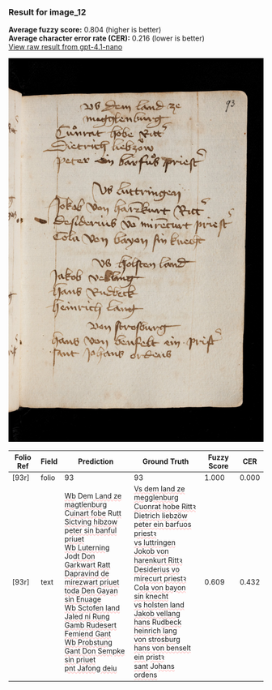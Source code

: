 ### Result for image_12
**Average fuzzy score:** 0.804 (higher is better)<br>**Average character error rate (CER):** 0.216 (lower is better)<br>[View raw result from gpt-4.1-nano](https://github.com/RISE-UNIBAS/humanities_data_benchmark/blob/main/results/2025-10-24/T0278/request_T0278_image_12.json)

<img src="https://github.com/RISE-UNIBAS/humanities_data_benchmark/blob/main/benchmarks/medieval_manuscripts/images/image_12.jpg?raw=true" alt="image_12" width="800px">

<style>
.diff { text-decoration: underline; text-decoration-color: #ffcccc; text-decoration-style: wavy; }
</style>

| Folio Ref | Field | Prediction | Ground Truth | Fuzzy Score | CER |
|-----------|-------|------------|--------------|-------------|-----|
| [93r] | folio | 93 | 93 | 1.000 | 0.000 |
| [93r] | text | <span class="diff">Wb</span> D<span class="diff">e</span>m<span class="diff"> Land ze magtlenburg<br></span>C<span class="diff">uinart fobe</span> Ru<span class="diff">tt<br>Sictving hibzow<br></span>p<span class="diff">eter sin banful priuet<br>Wb Luterning<br></span>Jo<span class="diff">dt Don Garkwart Ratt<br>Dapravind de mirezwart priuet<br>toda Den Gayan sin Enuage<br>Wb Sctofen land<br>Jaled ni Rung<br>Gamb Rudesert<br>Femiend Gant<br>Wb Probstung<br>Gant Don Sempke sin priuet<br>pnt Jafong deiu<br></span> | <span class="diff">Vs dem land ze<br> megglenburg<br> Cuonrat hobe Rittꝛ<br></span> D<span class="diff">ietrich liebzöw<br> peter ein barfuos priestꝛ<br> vs luttringen<br> Jokob von harenkurt Rittꝛ<br> Desiderius vo </span>m<span class="diff">irecurt priestꝛ<br> </span>C<span class="diff">ola von bayon sin knecht<br> vs holsten land<br> Jakob vellang<br> hans</span> Ru<span class="diff">dbeck<br> heinrich lang<br> von strosburg<br> hans von benselt ein </span>p<span class="diff">ristꝛ<br> sant </span>Jo<span class="diff">hans ordens</span> | 0.609 | 0.432 |
